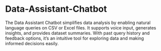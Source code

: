 # Data-Assistant-Chatbot
The Data Assistant Chatbot simplifies data analysis by enabling natural language queries on CSV or Excel files. It supports voice input, generates insights, and provides dataset summaries. With past query history and feedback options, it’s an intuitive tool for exploring data and making informed decisions easily.
